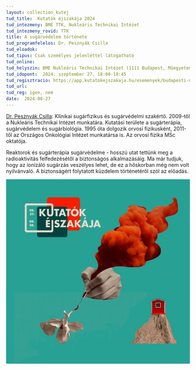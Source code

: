 ```yaml
---
layout: collection_kutej
tud_title:  Kutatók éjszakája 2024
tud_intezmeny: BME TTK, Nukleáris Technikai Intézet
tud_intezmeny_rovid: TTK
title: A sugárvédelem története
tud_programfelelos: Dr. Pesznyák Csilla
tud_eloadok: 
tud_tipus: Csak személyes jelenléttel látogatható
tud_online: 
tud_helyszin: BME Nukleáris Technikai Intézet (1111 Budapest, Műegyetem rkp. 9.), R épület 2. emelet 215. terem
tud_idopont:  2024. szeptember 27. 18:00-18:45
tud_regisztracio: https://app.kutatokejszakaja.hu/esemenyek/budapesti-muszaki-es-gazdasagtudomanyi-egyetem-bme/a-sugarvedelem-tortenete
tud_url: 
tud_reg: igen, nem
date:  2024-08-27
---
```


[Dr. Pesznyák Csilla](http://reak.bme.hu/munkatars/oktatok/pesznyak-csilla.html):
Klinikai sugárfizikus és sugárvédelmi szakértő. 2009-től a Nukleáris Technikai Intézet munkatára. Kutatási területe a sugárterápia, sugárvédelem és sugárbiológia. 1995 óta dolgozik orvosi fizikusként, 2011-től az Országos Onkológiai Intézet munkatársa is. Az orvosi fizika MSc oktatója. 

Reaktorok és sugárterápia sugárvédelme - hosszú utat tettünk meg a radioaktivitás felfedezésétől a biztonságos alkalmazásáig. Ma már tudjuk, hogy az ionizáló sugárzás veszélyes lehet, de ez a hőskorban még nem volt nyilvánvaló. A biztonságért folytatott küzdelem történetéről szól az előadás.


![A sugárvédelem története](../2024/images/coverphoto_2024.jpg)
